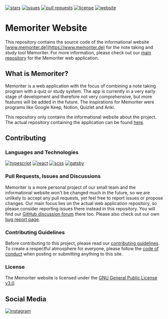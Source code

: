 [![stars](https://img.shields.io/github/stars/MemoriterApp/MemoriterWebsite?color=brightgreen)](https://github.com/MemoriterApp/MemoriterWebsite/stargazers)
[![issues](https://img.shields.io/github/issues/MemoriterApp/MemoriterWebsite?color=orange)](https://github.com/MemoriterApp/MemoriterWebsite/issues)
[![pull requests](https://img.shields.io/github/issues-pr/MemoriterApp/MemoriterWebsite?color=yellow)](https://github.com/MemoriterApp/MemoriterWebsite/pulls)
[![license](https://img.shields.io/github/license/MemoriterApp/MemoriterWebsite?color=blue)](https://github.com/MemoriterApp/MemoriterWebsite/blob/main/LICENSE)
[![website](https://img.shields.io/website-up-down-green-red/https/memoriter.de/.svg)](https://www.memoriter.de)

# Memoriter Website
This repository contains the source code of the informational website [www.memoriter.de](https://www.memoriter.de) for the note taking and study tool Memoriter. For more information, please check out our [main repository](https://github.com/MemoriterApp/Memoriter) for the Memoriter web application.

## What is Memoriter?
Memoriter is a web application with the focus of combining a note taking program with a quiz or study system. The app is currently in a very early stage of development and therefore not very comprehensive, but more features will be added in the future. The inspirations for Memoriter were programs like Google Keep, Notion, Quizlet and Anki.

This repository only contains the informational website about the project. The actual repository containing the application can be found [here](https://github.com/MemoriterApp/Memoriter).

## Contributing

### Languages and Technologies
[![typescript](https://img.shields.io/badge/TypeScript-007ACC?style=flat&logo=typescript&logoColor=white)](https://www.typescriptlang.org)
[![react](https://img.shields.io/badge/React-16181D?style=flat&logo=react&logoColor=61DAFB)](https://www.reactjs.org)
[![scss](https://img.shields.io/badge/SCSS-CC6699?style=flat&logo=sass&logoColor=white)](https://sass-lang.com/)
[![gatsby](https://img.shields.io/badge/Gatsby-663399?style=flat&logo=gatsby&logoColor=white)](https://www.gatsbyjs.com/)

### Pull Requests, Issues and Discussions
Memoriter is a more personal project of our small team and the informational website won't be changed much in the future, so we are unlikely to accept any pull requests, yet feel free to report issues or propose changes. Our main focus lies on the actual web application repository, so please consider reporting issues there instead in this repository. You will find our [GitHub discussion forum](https://github.com/MemoriterApp/Memoriter/discussions) there too. Please also check out our own [bug report page](https://www.memoriter.de/bugs).

### Contributing Guidelines
Before contributing to this project, please read our [contributing guidelines](https://github.com/MemoriterApp/MemoriterWebsite/blob/main/CONTRIBUTING.md). To create a respectful atmosphere for everyone, please follow the [code of conduct](https://github.com/MemoriterApp/MemoriterWebsite/blob/main/CODE_OF_CONDUCT.md) when posting or submitting anything to this site.

### License
The Memoriter website is licensed under the [GNU General Public License v3.0](https://github.com/MemoriterApp/MemoriterWebsite/blob/main/LICENSE).

## Social Media
[![instagram](https://img.shields.io/badge/Instagram-E4405F?style=flat&logo=instagram&logoColor=white)](https://www.instagram.com/memorit.er)
